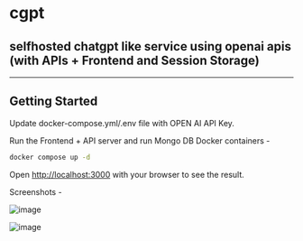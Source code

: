 # cgpt 

## selfhosted chatgpt like service using openai apis (with APIs + Frontend and Session Storage) 

---

## Getting Started

Update docker-compose.yml/.env file with OPEN AI API Key.

Run the Frontend + API server and run Mongo DB Docker containers -


```bash
docker compose up -d
```

Open [http://localhost:3000](http://localhost:3000) with your browser to see the result.

Screenshots -

![image](https://user-images.githubusercontent.com/8670239/216851178-c3c56d2a-a565-4899-af41-ae7caac2739a.png)

![image](https://user-images.githubusercontent.com/8670239/216851163-013271b0-2aae-4d17-89ec-f4b678f9d867.png)
